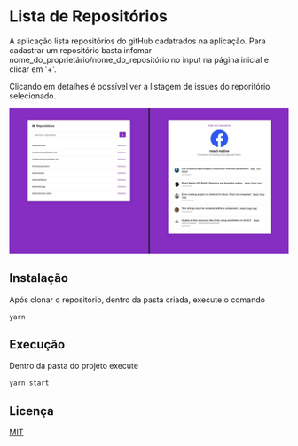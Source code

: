 # Lista de Repositórios

A aplicação lista repositórios do gitHub cadatrados na aplicação. Para cadastrar um repositório basta infomar nome_do_proprietário/nome_do_repositório no input na página inicial e clicar em '+'.

Clicando em detalhes é possível ver a listagem de issues do reporitório selecionado.

![Repositories List](.github/repositories-list.jpg "Aplicação em execução")


## Instalação

Após clonar o repositório, dentro da pasta criada, execute o comando

```bash
yarn
```

## Execução

Dentro da pasta do projeto execute

```bash
yarn start
```

## Licença
[MIT](https://choosealicense.com/licenses/mit/)
